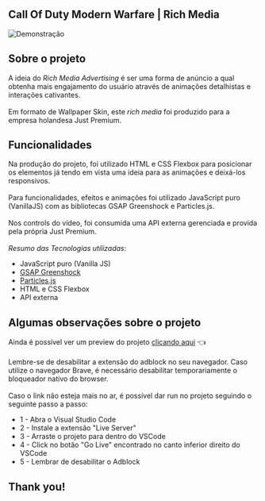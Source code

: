 ## Call Of Duty Modern Warfare | Rich Media
![Demonstração](demo.gif)

## Sobre o projeto
A ideia do _Rich Media Advertising_ é ser uma forma de anúncio a qual obtenha mais engajamento do usuário através de animações detalhistas e interações cativantes. 
<br><br>
Em formato de Wallpaper Skin, este _rich media_ foi produzido para a empresa holandesa Just Premium.

## Funcionalidades
Na produção do projeto, foi utilizado HTML e CSS Flexbox para posicionar os elementos já tendo em vista uma ideia para as animações e deixá-los responsivos.
<br><br>
Para funcionalidades, efeitos e animações foi utilizado JavaScript puro (VanillaJS) com as bibliotecas GSAP Greenshock e Particles.js.
<br><br>
Nos controls do vídeo, foi consumida uma API externa gerenciada e provida pela própria Just Premium.
<br><br>
*Resumo das Tecnologias utilizadas:*
<ul>
  <li>JavaScript puro (Vanilla JS)</li>
  <li><a href="https://greensock.com/gsap/">GSAP Greenshock</a></li>
  <li><a href="https://particles.js.org/">Particles.js</a></li>
  <li>HTML e CSS Flexbox</li>
  <li>API externa</li>
</ul>

## Algumas observações sobre o projeto
Ainda é possível ver um preview do projeto <a href="https://preview.justpremium.com/74911" target="_blank">clicando aqui</a> 👈
<br><br>
Lembre-se de desabilitar a extensão do adblock no seu navegador. Caso utilize o navegador Brave, é necessário desabilitar temporariamente o bloqueador nativo do browser.
<br><br>
Caso o link não esteja mais no ar, é possível dar run no projeto seguindo o seguinte passo a passo:
<ul>
  <li>1 - Abra o Visual Studio Code</li>
  <li>2 - Instale a extensão "Live Server"</li>
  <li>3 - Arraste o projeto para dentro do VSCode</li>
  <li>4 - Click no botão "Go Live" encontrado no canto inferior direito do VSCode</li>
  <li>5 - Lembrar de desabilitar o Adblock</li>
</ul>

## Thank you!
